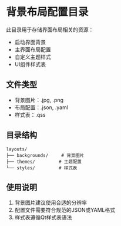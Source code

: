 # 背景布局配置目录

此目录用于存储界面布局相关的资源：

- 启动界面背景
- 主界面布局配置
- 自定义主题样式
- UI组件样式表

## 文件类型
- 背景图片：.jpg, .png
- 布局配置：.json, .yaml
- 样式表：.qss

## 目录结构
```
layouts/
├── backgrounds/     # 背景图片
├── themes/         # 主题配置
└── styles/         # 样式表
```

## 使用说明
1. 背景图片建议使用合适的分辨率
2. 配置文件需要符合规范的JSON或YAML格式
3. 样式表遵循Qt样式表语法 